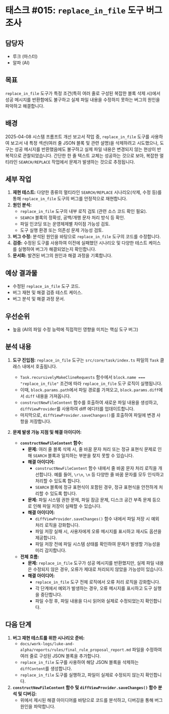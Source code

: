 # 태스크 #015: `replace_in_file` 도구 버그 조사

## 담당자
*   루크 (마스터)
*   알파 (AI)

## 목표
`replace_in_file` 도구가 특정 조건(특히 여러 줄로 구성된 복잡한 블록 삭제 시)에서 성공 메시지를 반환함에도 불구하고 실제 파일 내용을 수정하지 못하는 버그의 원인을 파악하고 해결합니다.

## 배경
2025-04-08 시스템 프롬프트 개선 보고서 작업 중, `replace_in_file` 도구를 사용하여 보고서 내 특정 섹션(여러 줄 JSON 블록 및 관련 설명)을 삭제하려고 시도했으나, 도구는 성공 메시지를 반환했음에도 불구하고 실제 파일 내용은 변경되지 않는 현상이 반복적으로 관찰되었습니다. 간단한 한 줄 텍스트 교체는 성공하는 것으로 보아, 복잡한 멀티라인 `SEARCH/REPLACE` 작업에서 문제가 발생하는 것으로 추정됩니다.

## 세부 작업
1.  **재현 테스트:** 다양한 종류의 멀티라인 `SEARCH/REPLACE` 시나리오(삭제, 수정 등)를 통해 `replace_in_file` 도구의 버그를 안정적으로 재현합니다.
2.  **원인 분석:**
    *   `replace_in_file` 도구의 내부 로직 검토 (관련 소스 코드 확인 필요).
    *   `SEARCH` 블록의 정확성, 공백/개행 문자 처리 방식 등 확인.
    *   파일 인코딩 또는 운영체제별 차이점 가능성 검토.
    *   도구 실행 환경 또는 의존성 문제 가능성 검토.
3.  **버그 수정:** 분석된 원인을 바탕으로 `replace_in_file` 도구의 코드를 수정합니다.
4.  **검증:** 수정된 도구를 사용하여 이전에 실패했던 시나리오 및 다양한 테스트 케이스를 실행하여 버그가 해결되었는지 확인합니다.
5.  **문서화:** 발견된 버그의 원인과 해결 과정을 기록합니다.

## 예상 결과물
*   수정된 `replace_in_file` 도구 코드.
*   버그 재현 및 해결 검증 테스트 케이스.
*   버그 분석 및 해결 과정 문서.

## 우선순위
*   높음 (AI의 파일 수정 능력에 직접적인 영향을 미치는 핵심 도구 버그)

## 분석 내용

1.  **도구 진입점:** `replace_in_file` 도구는 `src/core/task/index.ts` 파일의 `Task` 클래스 내에서 호출됩니다.

    *   `Task.recursivelyMakeClineRequests` 함수에서 `block.name === "replace_in_file"` 조건에 따라 `replace_in_file` 도구 로직이 실행됩니다.
    *   이때, `block.params.path`에서 파일 경로를 가져오고, `block.params.diff`에서 `diff` 내용을 가져옵니다.
    *   `constructNewFileContent` 함수를 호출하여 새로운 파일 내용을 생성하고, `diffViewProvider`를 사용하여 diff 에디터를 업데이트합니다.
    *   마지막으로, `diffViewProvider.saveChanges()`를 호출하여 파일에 변경 사항을 저장합니다.

2.  **문제 발생 가능 지점 및 해결 아이디어:**

    *   **`constructNewFileContent` 함수:**
        *   **문제:** 여러 줄 블록 삭제 시, 줄 바꿈 문자 처리 또는 정규 표현식 문제로 인해 `SEARCH` 블록과 일치하는 부분을 찾지 못할 수 있습니다.
        *   **해결 아이디어:**
            *   `constructNewFileContent` 함수 내에서 줄 바꿈 문자 처리 로직을 개선합니다. 예를 들어, `\r\n`, `\n` 등 다양한 줄 바꿈 문자를 모두 인식하고 처리할 수 있도록 합니다.
            *   `SEARCH` 블록에 정규 표현식이 포함된 경우, 정규 표현식을 안전하게 처리할 수 있도록 합니다.
        *   **문제:** 파일 시스템 권한 문제, 파일 잠금 문제, 디스크 공간 부족 문제 등으로 인해 파일 저장이 실패할 수 있습니다.
        *   **해결 아이디어:**
            *   `diffViewProvider.saveChanges()` 함수 내에서 파일 저장 시 예외 처리 로직을 강화합니다.
            *   파일 저장 실패 시, 사용자에게 오류 메시지를 표시하고 재시도 옵션을 제공합니다.
            *   파일 저장 전에 파일 시스템 상태를 확인하여 문제가 발생할 가능성을 미리 감지합니다.
    *   **전체 흐름:**
        *   **문제:** `replace_in_file` 도구가 성공 메시지를 반환했지만, 실제 파일 내용은 수정되지 않은 경우, 오류가 제대로 처리되지 않았을 가능성이 있습니다.
        *   **해결 아이디어:**
            *   `replace_in_file` 도구 전체 로직에서 오류 처리 로직을 강화합니다.
            *   각 단계에서 예외가 발생하는 경우, 오류 메시지를 표시하고 도구 실행을 중단합니다.
            *   파일 수정 후, 파일 내용을 다시 읽어와 실제로 수정되었는지 확인합니다.

## 다음 단계

1.  **버그 재현 테스트를 위한 시나리오 준비:**
    *   `docs/work-logs/luke-and-alpha/reports/rules/final_rule_proposal_report.md` 파일을 수정하여 여러 줄로 구성된 JSON 블록을 추가합니다.
    *   `replace_in_file` 도구를 사용하여 해당 JSON 블록을 삭제하는 `diffContent`를 생성합니다.
    *   `replace_in_file` 도구를 실행하고, 파일이 실제로 수정되지 않는지 확인합니다.
2.  **`constructNewFileContent` 함수 및 `diffViewProvider.saveChanges()` 함수 분석 및 디버깅:**
    *   위에서 제시된 해결 아이디어를 바탕으로 코드를 분석하고, 디버깅을 통해 버그 원인을 파악합니다.
